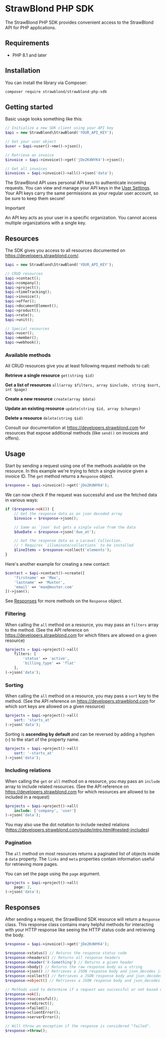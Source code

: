 # StrawBlond PHP SDK

The StrawBlond PHP SDK provides convenient access to the StrawBlond API for PHP applications.

## Requirements

-   PHP 8.1 and later

## Installation

You can install the library via Composer:

```sh
composer require strawblond/strawblond-php-sdk
```

## Getting started

Basic usage looks something like this:

```php
// Initialize a new SDK client using your API key
$api = new StrawBlond\StrawBlond('YOUR_API_KEY');

// Get your user object
$user = $api->user()->me()->json();

// Retrieve an invoice
$invoice = $api->invoice()->get('jDe2KdWYK4')->json();

// Get all invoices
$invoices = $api->invoice()->all()->json('data');
```

The StrawBlond API uses personal API keys to authenticate incoming requests. You can view and manage your API keys in the [User Settings](https://app.strawblond.com/user/integrations). Your API keys carry the same permissions as your regular user account, so be sure to keep them secure!

> [!IMPORTANT]
> An API key acts as your user in a specific organization. You cannot access multiple organizations with a single key.

## Resources
The SDK gives you access to all resources documented on https://developers.strawblond.com/.
```php
$api = new StrawBlond\StrawBlond('YOUR_API_KEY');

// CRUD resources
$api->contact();
$api->company();
$api->project();
$api->timeTracking();
$api->invoice();
$api->offer();
$api->documentElement();
$api->product();
$api->rate();
$api->unit();

// Special resources
$api->user();
$api->member();
$api->webhook();
```

### Available methods
All CRUD resources give you at least following request methods to call:

**Retrieve a single resource**
`get(string $id)`

**Get a list of resources**
`all(array $filters, array $include, string $sort, int $page)` 

**Create a new resource**
`create(array $data)`

**Update an existing resource**
`update(string $id, array $changes)`

**Delete a resource**
`delete(string $id)`

Consult our documentation at https://developers.strawblond.com for resources that expose additional methods (like `send()` on invoices and offers).

## Usage
Start by sending a request using one of the methods available on the resource. In this example we're trying to fetch a single invoice given a invoice ID. The `get` method returns a `Response` object.
```php
$response = $api->invoice()->get('jDe2KdWYK4');
```

We can now check if the request was successful and use the fetched data in various ways:
```php
if ($response->ok()) {
    // Get the response data as an json decoded array
    $invoice = $response->json();

    // Same as `json` but gets a single value from the data
    $dueDate = $response->json('due_at');

    // Get the response data as a Laravel Collection. 
    // ! Requires `illuminate/collections` to be installed
    $lineItems = $response->collect('elements');
}
```

Here's another example for creating a new contact:
```php
$contact = $api->contact()->create([
    'firstname' => 'Max',
    'lastname' => 'Muster',
    'email' => 'max@muster.com'
])->json();
```

See [Responses](#responses) for more methods on the `Response` object.

### Filtering
When calling the `all` method on a resource, you may pass an `filters` array to the method. (See the API reference on https://developers.strawblond.com for which filters are allowed on a given resource)
```php
$projects = $api->project()->all(
    filters: [
        'status' => 'active', 
        'billing_type' => 'flat'
    ],
)->json('data');
```

### Sorting
When calling the `all` method on a resource, you may pass a `sort` key to the method. (See the API reference on https://developers.strawblond.com for which sort keys are allowed on a given resource)
```php
$projects = $api->project()->all(
    sort: 'starts_at'
)->json('data');
```
Sorting is **ascending by default** and can be reversed by adding a hyphen (**-**) to the start of the property name.
```php
$projects = $api->project()->all(
    sort: '-starts_at'
)->json('data');
```

### Including relations
When calling the `get` or `all` method on a resource, you may pass an `include` array to include related resources. (See the API reference on https://developers.strawblond.com for which resources are allowed to be included in a request)
```php
$projects = $api->project()->all(
    include: ['company', 'user']
)->json('data');
```
You may also use the dot notation to include nested relations (https://developers.strawblond.com/guide/intro.html#nested-includes)

### Pagination
The `all` method on most resources returns a paginated list of objects inside a `data` property. The `links` and `meta` properties contain information useful for retrieving more pages.

You can set the page using the `page` argument.
```php
$projects = $api->project()->all(
    page: 2,
)->json('data');
```

## Responses

After sending a request, the StrawBlond SDK resource will return a `Response` class. This response class contains many helpful methods for interacting with your HTTP response like seeing the HTTP status code and retrieving the body.

```php
$response = $api->invoice()->get('jDe2KdWYK4');

$response->status() // Returns the response status code
$response->headers() // Returns all response headers
$response->header('X-Something') // Returns a given header
$response->body() // Returns the raw response body as a string
$response->json() // Retrieves a JSON response body and json_decodes it into an array.
$response->collect() // Retrieves a JSON response body and json_decodes it into a Laravel Collection. Requires `illuminate/collections`.
$response->object() // Retrieves a JSON response body and json_decodes it into an object.

// Methods used to determine if a request was successful or not based on status code.
$response->ok();
$response->successful();
$response->redirect();
$response->failed();
$response->clientError();
$response->serverError();

// Will throw an exception if the response is considered "failed".
$response->throw();
```
